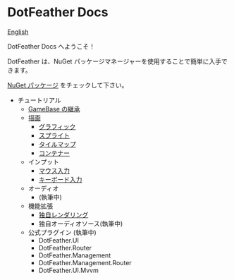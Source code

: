 # DotFeather Docs

[English](../index.md)

DotFeather Docs へようこそ！

DotFeather は、NuGet パッケージマネージャーを使用することで簡単に入手できます。

[NuGet パッケージ](https://www.nuget.org/packages/DotFeather/) をチェックして下さい。

- チュートリアル
	- [GameBase の継承](gamebase.md)
	- [描画](drawing.md)
		- [グラフィック](drawing/Graphic.md)
		- [スプライト](drawing/sprite.md)
		- [タイルマップ](drawing/tilemap.md)
		- [コンテナー](drawing/container.md)
	- インプット
		- [マウス入力](input/mouse.md)
		- [キーボード入力](input/keyboard.md)
	- オーディオ
		- (執筆中)
	- 機能拡張
		- [独自レンダリング](plugin/render.md)
		- 独自オーディオソース(執筆中)
	- 公式プラグイン (執筆中)
		- DotFeather.UI
		- DotFeather.Router
		- DotFeather.Management
		- DotFeather.Management.Router
		- DotFeather.UI.Mvvm
